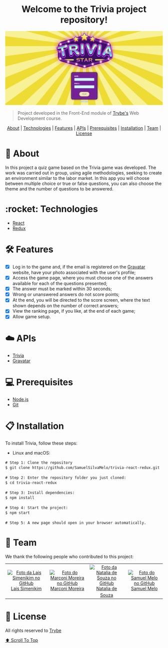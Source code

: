 <h1 align="center" id="welcome">Welcome to the Trivia project repository!</h1>
<img src="./public/assets/home-trivia-photo.png" alt="Home Trivia Game" />

>Project developed in the Front-End module of <a href="https://www.betrybe.com/">Trybe's</a> Web Development course.

<div align="center">
  <a href="#about">About</a>
  <span> | </span>  
   <a href="#technologies">Technologies</a>
  <span> | </span>  
   <a href="#features">Features</a>
  <span> | </span>  
   <a href="#APIs">APIs</a>
  <span> | </span>
  <a href="#prerequisites">Prerequisites</a>
  <span> | </span>  
   <a href="#installation">Installation</a>
  <span> | </span>  
  <a href="#team">Team</a>
  <span> | </span>  
  <a href="#license">License</a>  
</div>

<h1 id="about">💬 About</h1>
<p>In this project a quiz game based on the Trivia game was developed. The work was carried out in group, using agile methodologies, seeking to create an environment similar to the labor market. In this app you will choose between multiple choice or true or false questions, you can also choose the theme and the number of questions to be answered.</p>

<h1 id="technologies">:rocket: Technologies</h1>

- [React](https://reactjs.org)
- [Redux](https://redux.js.org/)

<h1 id="features">🛠️ Features</h1>

- [X] Log in to the game and, if the email is registered on the [Gravatar](https://pt.gravatar.com/) website, have your photo associated with the user's profile;
- [X] Access the game page, where you must choose one of the answers available for each of the questions presented;
- [X] The answer must be marked within 30 seconds;
- [X] Wrong or unanswered answers do not score points;
- [X] At the end, you will be directed to the score screen, where the text shown depends on the number of correct answers;
- [X] View the ranking page, if you like, at the end of each game;
- [X] Allow game setup.

<h1 id="APIs">☁️ APIs</h1>

- [Trivia](https://opentdb.com/api_config.php)
- [Gravatar](https://br.gravatar.com/site/implement/images/)

<h1 id="prerequisites">💻 Prerequisites</h1>

- [Node.js](https://nodejs.org/en/download/)
- [Git](https://git-scm.com/downloads)

<h1 id="installation">📋 Installation</h1>

To install Trivia, follow these steps:

- Linux and macOS:

```
# Step 1: Clone the repository
$ git clone https://github.com/SamuelSilvaMelo/trivia-react-redux.git

# Step 2: Enter the repository folder you just cloned:
$ cd trivia-react-redux

# Step 3: Install dependencies:
$ npm install

# Step 4: Start the project:
$ npm start 

# Step 5: A new page should open in your browser automatically.
```

<h1 id="team">🤝 Team</h1>

We thank the following people who contributed to this project:

<table>
  <tr>
    <td align="center">
      <a href="https://github.com/laissimenikim">
        <img src="https://avatars.githubusercontent.com/u/64105585?v=4" width="100px;" alt="Foto da Lais Simenikim no GitHub"/><br>
        <sub>
          <a href="https://github.com/laissimenikim">Lais Simenikim</a>
        </sub>
      </a>
    </td>
    <td align="center">
      <a href="https://github.com/Marc-Web">
        <img src="https://avatars.githubusercontent.com/u/66540298?v=4" width="100px;" alt="Foto do Marconi Moreira no GitHub"/><br>
        <sub>
          <a href="https://github.com/Marc-Web">Marconi Moreira</a>
        </sub>
      </a>
    </td>
    <td align="center">
      <a href="https://github.com/NataliaSRiber">
        <img src="https://avatars.githubusercontent.com/u/80550700?v=4" width="100px;" alt="Foto da Natalia de Souza no GitHub"/><br>
        <sub>
          <a href="https://github.com/NataliaSRiber">Natalia de Souza</a>
        </sub>
      </a>
    </td>
    <td align="center">
      <a href="https://github.com/SamuelSilvaMelo">
        <img src="https://avatars.githubusercontent.com/u/80549416?v=4" width="100px;" alt="Foto do Samuel Melo no GitHub"/><br>
        <sub>
          <a href="https://github.com/SamuelSilvaMelo">Samuel Melo</a>
        </sub>
      </a>
    </td>
  </tr>
</table>

<h1 id="license">📝 License</h1>

All rights reserved to [Trybe](https://www.betrybe.com/)

<a href="#welcome">⬆ Scroll To Top</a>
